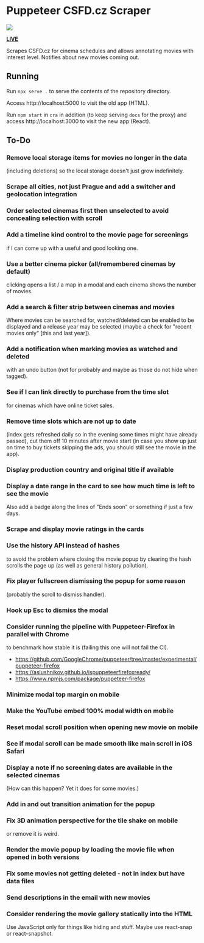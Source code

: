 # Puppeteer CSFD.cz Scraper

![](https://github.com/tomashubelbauer/puppeteer-csfd-scraper/workflows/github-pages/badge.svg)

[**LIVE**](https://tomashubelbauer.github.io/csfd-digest)

Scrapes CSFD.cz for cinema schedules and allows annotating movies with interest
level. Notifies about new movies coming out.

## Running

Run `npx serve .` to serve the contents of the repository directory.

Access http://localhost:5000 to visit the old app (HTML).

Run `npm start` in `cra` in addition (to keep serving `docs` for the proxy) and
access http://localhost:3000 to visit the new app (React).

## To-Do

### Remove local storage items for movies no longer in the data

(including deletions) so the local storage doesn't just grow indefinitely.

### Scrape all cities, not just Prague and add a switcher and geolocation integration

### Order selected cinemas first then unselected to avoid concealing selection with scroll

### Add a timeline kind control to the movie page for screenings

if I can come up with a useful and good looking one.

### Use a better cinema picker (all/remembered cinemas by default)

clicking opens a list / a map in a modal and each cinema shows the number of movies.

### Add a search & filter strip between cinemas and movies 

Where movies can be searched for, watched/deleted can be enabled to be displayed and a release year
may be selected (maybe a check for "recent movies only" [this and last year]).

### Add a notification when marking movies as watched and deleted

with an undo button (not for probably and maybe as those do not hide when tagged).

### See if I can link directly to purchase from the time slot

for cinemas which have online ticket sales.

### Remove time slots which are not up to date

(index gets refreshed daily so in the
evening some times might have already passed), cut them off 10 minutes after
movie start (in case you show up just on time to buy tickets skipping the ads,
you should still see the movie in the app).

### Display production country and original title if available

### Display a date range in the card to see how much time is left to see the movie

Also add a badge along the lines of "Ends soon" or something if just a few days.

### Scrape and display movie ratings in the cards

### Use the history API instead of hashes

to avoid the problem where closing the
movie popup by clearing the hash scrolls the page up (as well as general history
pollution).

### Fix player fullscreen dismissing the popup for some reason

(probably the scroll to dismiss handler).

### Hook up Esc to dismiss the modal

### Consider running the pipeline with Puppeteer-Firefox in parallel with Chrome

to benchmark how stable it is (failing this one will not fail the CI).

- https://github.com/GoogleChrome/puppeteer/tree/master/experimental/puppeteer-firefox
- https://aslushnikov.github.io/ispuppeteerfirefoxready/
- https://www.npmjs.com/package/puppeteer-firefox

### Minimize modal top margin on mobile

### Make the YouTube embed 100% modal width on mobile

### Reset modal scroll position when opening new movie on mobile

### See if modal scroll can be made smooth like main scroll in iOS Safari

### Display a note if no screening dates are available in the selected cinemas

(How can this happen? Yet it does for some movies.)

### Add in and out transition animation for the popup

### Fix 3D animation perspective for the tile shake on mobile

or remove it is weird.

### Render the movie popup by loading the movie file when opened in both versions

### Fix some movies not getting deleted - not in index but have data files

### Send descriptions in the email with new movies

### Consider rendering the movie gallery statically into the HTML

Use JavaScript only for things like hiding and stuff.
Maybe use react-snap or react-snapshot.
